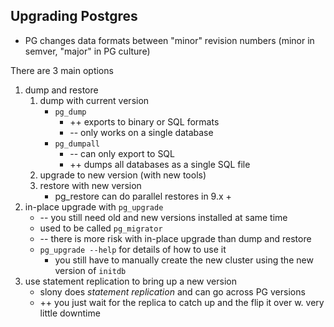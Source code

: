 ## Upgrading Postgres

* PG changes data formats between "minor" revision numbers (minor in semver, "major" in PG culture)

There are 3 main options

1. dump and restore
    1. dump with current version
        * `pg_dump`
            * ++ exports to binary or SQL formats
            * -- only works on a single database
        * `pg_dumpall`
            * -- can only export to SQL
            * ++ dumps all databases as a single SQL file
    2. upgrade to new version (with new tools)
    3. restore with new version
        * pg_restore can do parallel restores in 9.x +
2. in-place upgrade with `pg_upgrade`
    * -- you still need old and new versions installed at same time
    * used to be called `pg_migrator`
    * -- there is more risk with in-place upgrade than dump and restore
    * `pg_upgrade --help` for details of how to use it
        * you still have to manually create the new cluster using the new version of `initdb`
3. use statement replication to bring up a new version
    * slony does _statement replication_ and can go across PG versions
    * ++ you just wait for the replica to catch up and the flip it over w. very little downtime
